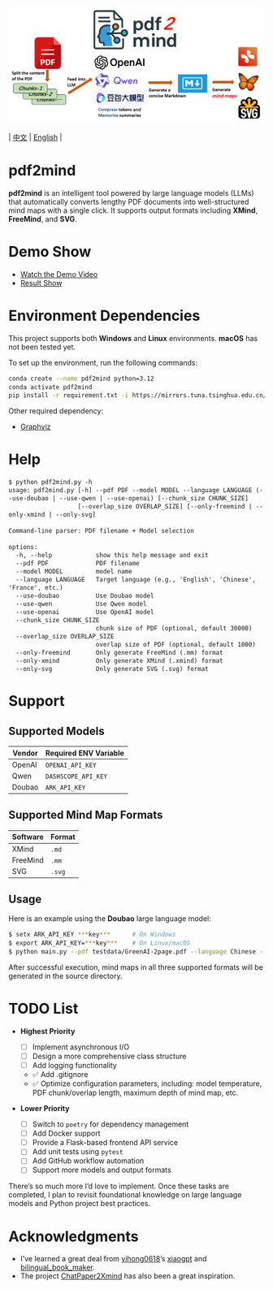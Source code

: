 ![picture describe](misc/pdf2mind.png)

| [中文](README.CN.md) | [English](README.md) |

# pdf2mind

**pdf2mind** is an intelligent tool powered by large language models (LLMs) that automatically converts lengthy PDF documents into well-structured mind maps with a single click. It supports output formats including **XMind**, **FreeMind**, and **SVG**.

# Demo Show

- [Watch the Demo Video](misc/demo-show-vedio.mp4)
- [Result Show](testdata/GreenAI-13Page.pdf_20250413151347.svg)

# Environment Dependencies

This project supports both **Windows** and **Linux** environments. **macOS** has not been tested yet.

To set up the environment, run the following commands:

```bash
conda create --name pdf2mind python=3.12
conda activate pdf2mind
pip install -r requirement.txt -i https://mirrors.tuna.tsinghua.edu.cn/pypi/web/simple
```

Other required dependency:

- [Graphviz](https://graphviz.org/)

# Help
```
$ python pdf2mind.py -h
usage: pdf2mind.py [-h] --pdf PDF --model MODEL --language LANGUAGE (--use-doubao | --use-qwen | --use-openai) [--chunk_size CHUNK_SIZE]
                   [--overlap_size OVERLAP_SIZE] [--only-freemind | --only-xmind | --only-svg]

Command-line parser: PDF filename + Model selection

options:
  -h, --help            show this help message and exit
  --pdf PDF             PDF filename
  --model MODEL         model name
  --language LANGUAGE   Target language (e.g., 'English', 'Chinese', 'France', etc.)
  --use-doubao          Use Doubao model
  --use-qwen            Use Qwen model
  --use-openai          Use OpenAI model
  --chunk_size CHUNK_SIZE
                        chunk size of PDF (optional, default 30000)
  --overlap_size OVERLAP_SIZE
                        overlap size of PDF (optional, default 1000)
  --only-freemind       Only generate FreeMind (.mm) format
  --only-xmind          Only generate XMind (.xmind) format
  --only-svg            Only generate SVG (.svg) format
```
# Support

## Supported Models

| Vendor  | Required ENV Variable |
| ------- | --------------------- |
| OpenAI  | `OPENAI_API_KEY`      |
| Qwen    | `DASHSCOPE_API_KEY`   |
| Doubao  | `ARK_API_KEY`         |

## Supported Mind Map Formats

| Software | Format |
| -------- | ------ |
| XMind    | `.md`  |
| FreeMind | `.mm`  |
| SVG      | `.svg` |

## Usage

Here is an example using the **Doubao** large language model:

```bash
$ setx ARK_API_KEY ***key***      # On Windows
$ export ARK_API_KEY=***key***    # On Linux/macOS
$ python main.py --pdf testdata/GreenAI-2page.pdf --language Chinese --use-doubao --model doubao-1-5-lite-32k-250115
```

After successful execution, mind maps in all three supported formats will be generated in the source directory.

# TODO List

- **Highest Priority**
  * [ ] Implement asynchronous I/O
  * [ ] Design a more comprehensive class structure
  * [ ] Add logging functionality
  * ✅ Add .gitignore
  * ✅ Optimize configuration parameters, including: model temperature, PDF chunk/overlap length, maximum depth of mind map, etc.

- **Lower Priority**
  * [ ] Switch to `poetry` for dependency management
  * [ ] Add Docker support
  * [ ] Provide a Flask-based frontend API service
  * [ ] Add unit tests using `pytest`
  * [ ] Add GitHub workflow automation
  * [ ] Support more models and output formats

There’s so much more I’d love to implement. Once these tasks are completed, I plan to revisit foundational knowledge on large language models and Python project best practices.

# Acknowledgments

- I’ve learned a great deal from [yihong0618](https://github.com/yihong0618)’s [xiaogpt](https://github.com/yihong0618/xiaogpt) and [bilingual_book_maker](https://github.com/yihong0618/bilingual_book_maker).
- The project [ChatPaper2Xmind](https://github.com/MasterYip/ChatPaper2Xmind) has also been a great inspiration.
